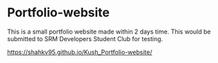# Portfolio-website
This is a small portfolio website made within 2 days time. This would be submitted to SRM Developers Student Club for testing.


https://shahkv95.github.io/Kush_Portfolio-website/
